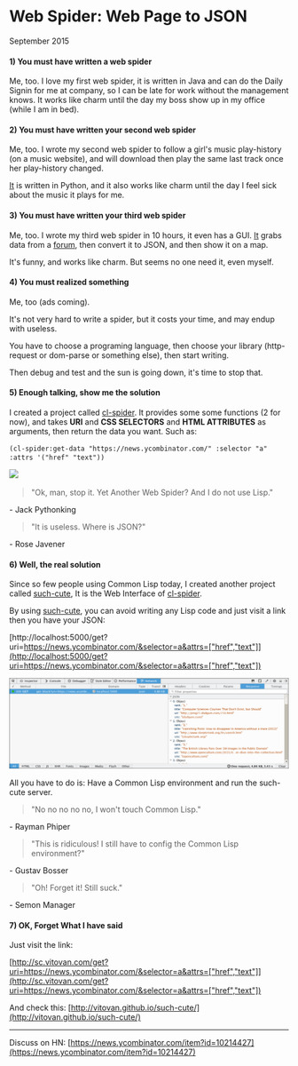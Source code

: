 # Web Spider: Web Page to JSON

September 2015

#### 1) You must have written a web spider

Me, too. I love my first web spider, it is written in Java and can do the Daily Signin for me at company, so I can be late for work without the management knows. It works like charm until the day my boss show up in my office (while I am in bed).

#### 2) You must have written your second web spider

Me, too. I wrote my second web spider to follow a girl's music play-history (on a music website), and will download then play the same last track once her play-history changed.

[It](https://github.com/VitoVan/LoveOnXiami) is written in Python, and it also works like charm until the day I feel sick about the music it plays for me.

#### 3) You must have written your third web spider

Me, too. I wrote my third web spider in 10 hours, it even has a GUI. [It](http://whereisjob.com/) grabs data from a [forum](http://v2ex.com/go/jobs), then convert it to JSON, and then show it on a map.

It's funny, and works like charm. But seems no one need it, even myself.

#### 4) You must realized something

Me, too (ads coming).

It's not very hard to write a spider, but it costs your time, and may endup with useless.

You have to choose a programing language, then choose your library (http-request or dom-parse or something else), then start writing.

Then debug and test and the sun is going down, it's time to stop that.

#### 5) Enough talking, show me the solution

I created a project called [cl-spider](https://github.com/VitoVan/cl-spider). It provides some some functions (2 for now), and takes **URI** and **CSS SELECTORS** and **HTML ATTRIBUTES** as arguments, then return the data you want. Such as:

```Lisp
(cl-spider:get-data "https://news.ycombinator.com/" :selector "a" :attrs '("href" "text"))
```

![](https://raw.githubusercontent.com/VitoVan/cl-spider/master/screenshots/get-data.png)

> "Ok, man, stop it. Yet Another Web Spider? And I do not use Lisp."

\- Jack Pythonking

> "It is useless. Where is JSON?"

\- Rose Javener

#### 6) Well, the real solution

Since so few people using Common Lisp today, I created another project called [such-cute](https://github.com/VitoVan/such-cute), It is the Web Interface of [cl-spider](https://github.com/VitoVan/cl-spider).

By using [such-cute](https://github.com/VitoVan/such-cute), you can avoid writing any Lisp code and just visit a link then you have your JSON:

[http://localhost:5000/get?uri=https://news.ycombinator.com/&selector=a&attrs=["href","text"]](http://localhost:5000/get?uri=https://news.ycombinator.com/&selector=a&attrs=["href","text"])

![](https://raw.githubusercontent.com/VitoVan/such-cute/master/screenshots/json.png)

All you have to do is: Have a Common Lisp environment and run the such-cute server.

> "No no no no no, I won't touch Common Lisp."

\- Rayman Phiper

> "This is ridiculous! I still have to config the Common Lisp environment?"

\- Gustav Bosser

> "Oh! Forget it! Still suck."

\- Semon Manager

#### 7) OK, Forget What I have said

Just visit the link:

[http://sc.vitovan.com/get?uri=https://news.ycombinator.com/&selector=a&attrs=["href","text"]](http://sc.vitovan.com/get?uri=https://news.ycombinator.com/&selector=a&attrs=["href","text"])

And check this: [http://vitovan.github.io/such-cute/](http://vitovan.github.io/such-cute/)

---

Discuss on HN: [https://news.ycombinator.com/item?id=10214427](https://news.ycombinator.com/item?id=10214427)
